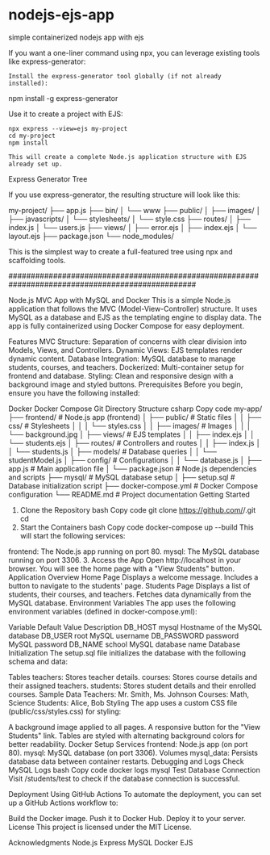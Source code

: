 # nodejs-ejs-app
simple containerized nodejs app with ejs


If you want a one-liner command using npx, you can leverage existing tools like express-generator:

    Install the express-generator tool globally (if not already installed):

npm install -g express-generator

Use it to create a project with EJS:

    npx express --view=ejs my-project
    cd my-project
    npm install

    This will create a complete Node.js application structure with EJS already set up.

Express Generator Tree

If you use express-generator, the resulting structure will look like this:

my-project/
├── app.js
├── bin/
│   └── www
├── public/
│   ├── images/
│   ├── javascripts/
│   └── stylesheets/
│       └── style.css
├── routes/
│   ├── index.js
│   └── users.js
├── views/
│   ├── error.ejs
│   ├── index.ejs
│   └── layout.ejs
├── package.json
└── node_modules/

This is the simplest way to create a full-featured tree using npx and scaffolding tools.

##################################################################################################


Node.js MVC App with MySQL and Docker
This is a simple Node.js application that follows the MVC (Model-View-Controller) structure. It uses MySQL as a database and EJS as the templating engine to display data. The app is fully containerized using Docker Compose for easy deployment.

Features
MVC Structure:
Separation of concerns with clear division into Models, Views, and Controllers.
Dynamic Views:
EJS templates render dynamic content.
Database Integration:
MySQL database to manage students, courses, and teachers.
Dockerized:
Multi-container setup for frontend and database.
Styling:
Clean and responsive design with a background image and styled buttons.
Prerequisites
Before you begin, ensure you have the following installed:

Docker
Docker Compose
Git
Directory Structure
csharp
Copy code
my-app/
├── frontend/                  # Node.js app (frontend)
│   ├── public/                # Static files
│   │   ├── css/               # Stylesheets
│   │   │   └── styles.css
│   │   ├── images/            # Images
│   │   │   └── background.jpg
│   ├── views/                 # EJS templates
│   │   ├── index.ejs
│   │   └── students.ejs
│   ├── routes/                # Controllers and routes
│   │   ├── index.js
│   │   └── students.js
│   ├── models/                # Database queries
│   │   └── studentModel.js
│   ├── config/                # Configurations
│   │   └── database.js
│   ├── app.js                 # Main application file
│   └── package.json           # Node.js dependencies and scripts
├── mysql/                     # MySQL database setup
│   ├── setup.sql              # Database initialization script
├── docker-compose.yml         # Docker Compose configuration
└── README.md                  # Project documentation
Getting Started
1. Clone the Repository
bash
Copy code
git clone https://github.com/<your-username>/<your-repo>.git
cd <your-repo>
2. Start the Containers
bash
Copy code
docker-compose up --build
This will start the following services:

frontend: The Node.js app running on port 80.
mysql: The MySQL database running on port 3306.
3. Access the App
Open http://localhost in your browser.
You will see the home page with a "View Students" button.
Application Overview
Home Page
Displays a welcome message.
Includes a button to navigate to the students' page.
Students Page
Displays a list of students, their courses, and teachers.
Fetches data dynamically from the MySQL database.
Environment Variables
The app uses the following environment variables (defined in docker-compose.yml):

Variable	Default Value	Description
DB_HOST	mysql	Hostname of the MySQL database
DB_USER	root	MySQL username
DB_PASSWORD	password	MySQL password
DB_NAME	school	MySQL database name
Database Initialization
The setup.sql file initializes the database with the following schema and data:

Tables
teachers: Stores teacher details.
courses: Stores course details and their assigned teachers.
students: Stores student details and their enrolled courses.
Sample Data
Teachers: Mr. Smith, Ms. Johnson
Courses: Math, Science
Students: Alice, Bob
Styling
The app uses a custom CSS file (public/css/styles.css) for styling:

A background image applied to all pages.
A responsive button for the "View Students" link.
Tables are styled with alternating background colors for better readability.
Docker Setup
Services
frontend: Node.js app (on port 80).
mysql: MySQL database (on port 3306).
Volumes
mysql_data: Persists database data between container restarts.
Debugging and Logs
Check MySQL Logs
bash
Copy code
docker logs mysql
Test Database Connection
Visit /students/test to check if the database connection is successful.

Deployment
Using GitHub Actions
To automate the deployment, you can set up a GitHub Actions workflow to:

Build the Docker image.
Push it to Docker Hub.
Deploy it to your server.
License
This project is licensed under the MIT License.

Acknowledgments
Node.js
Express
MySQL
Docker
EJS
